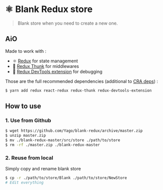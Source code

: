 # ⚛️ Blank Redux store

> Blank store when you need to create a new one.

## AiO

Made to work with :
- ⚛️ [Redux](Redux) for state management
- 🔀 [Redux Thunk](https://github.com/reduxjs/redux-thunk) for middlewares
- 🐞 [Redux DevTools extension](https://github.com/zalmoxisus/redux-devtools-extension) for debugging

Those are the full recommended dependencies (additional to [CRA deps](https://facebook.github.io/create-react-app/)) :

```sh
$ yarn add redux react-redux redux-thunk redux-devtools-extension
```

## How to use

### 1. Use from Github

```sh
$ wget https://github.com/Yago/blank-redux/archive/master.zip
$ unzip master.zip
$ mv ./blank-redux-master/src/store ./path/to/store
$ rm -rf ./master.zip ./blank-redux-master
```

### 2. Reuse from local

Simply copy and rename blank store

```sh
$ cp -r ./path/to/store/Blank ./path/to/store/NewStore
# Edit everything
```

